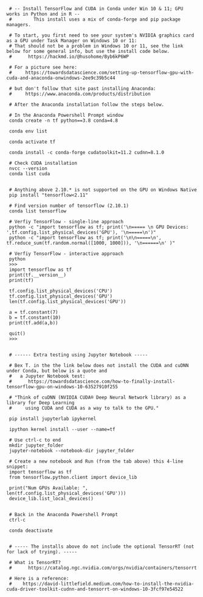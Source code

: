      
     # -- Install TensorFlow and CUDA in Conda under Win 10 & 11; GPU works in Python and in R --
     #        This install uses a mix of conda-forge and pip package managers.
          
     # To start, you first need to see your system's NVIDIA graphics card as a GPU under Task Manager on Windows 10 or 11:
     # That should not be a problem in Windows 10 or 11, see the link below for some general info, but use the install code below.
     #      https://hackmd.io/@husohome/Byb6kP6WP 
      
     # For a picture see here:
     #     https://towardsdatascience.com/setting-up-tensorflow-gpu-with-cuda-and-anaconda-onwindows-2ee9c39b5c44 
        
     # but don't follow that site past installing Anaconda:
     #     https://www.anaconda.com/products/distribution
     
     # After the Anaconda installation follow the steps below.
              
     # In the Anaconda Powershell Prompt window
     conda create -n tf python==3.8 conda=4.8
     
     conda env list
     
     conda activate tf
     
     conda install -c conda-forge cudatoolkit=11.2 cudnn=8.1.0
     
     # Check CUDA installation 
     nvcc --version
     conda list cuda
     
     
     # Anything above 2.10.* is not supported on the GPU on Windows Native
     pip install "tensorflow<2.11"
     
     # Find version number of tensorflow (2.10.1)
     conda list tensorflow
               
     # Verfiy TensorFlow - single-line approach
     python -c "import tensorflow as tf; print('\n===== \n GPU Devices: ',tf.config.list_physical_devices('GPU'), '\n=====\n')"
     python -c "import tensorflow as tf; print('\n\n=====\n', tf.reduce_sum(tf.random.normal([1000, 1000])), '\n======\n' )"
          
     # Verfiy TensorFlow - interactive approach
     python
     >>> 
     import tensorflow as tf
     print(tf.__version__)
     print(tf)
     
     tf.config.list_physical_devices('CPU')
     tf.config.list_physical_devices('GPU')
     len(tf.config.list_physical_devices('GPU'))
     
     a = tf.constant(7)
     b = tf.constant(10)
     print(tf.add(a,b))
     
     quit()
     >>> 
     
     
     # ------ Extra testing using Jupyter Notebook -----
     
     # Bex T. in the the link below does not install the CUDA and cuDNN under Conda, but below is a quote and 
     #   a Jupyter Notebook test:
     #      https://towardsdatascience.com/how-to-finally-install-tensorflow-gpu-on-windows-10-63527910f255   
     
     # "Think of cuDNN (NVIDIA CUDA® Deep Neural Network library) as a library for Deep Learning 
     #     using CUDA and CUDA as a way to talk to the GPU."
     
     pip install jupyterlab ipykernel
     
     ipython kernel install --user --name=tf
     
     # Use ctrl-c to end
     mkdir jupyter_folder
     jupyter-notebook --notebook-dir jupyter_folder
   
     # Create a new notebook and Run (from the tab above) this 4-line snippet:
     import tensorflow as tf
     from tensorflow.python.client import device_lib
     
     print("Num GPUs Available: ", len(tf.config.list_physical_devices('GPU')))
     device_lib.list_local_devices()
     
     
     # Back in the Anaconda Powershell Prompt
     ctrl-c
     
     conda deactivate
     
     
     # ----- The installs above do not include the optional TensorRT (not for lack of trying). -----
     
     # What is TensorRT?
     #      https://catalog.ngc.nvidia.com/orgs/nvidia/containers/tensorrt
     
     # Here is a reference:
     #    https://david-littlefield.medium.com/how-to-install-the-nvidia-cuda-driver-toolkit-cudnn-and-tensorrt-on-windows-10-3fcf97e54522
     
      
     
     

